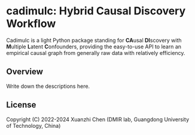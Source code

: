 # cadimulc: Hybrid Causal Discovery Workflow
Cadimulc is a light Python package standing for **CA**usal **DI**scovery with **M**ultiple **L**atent **C**onfounders,
providing the easy-to-use API to learn an empirical causal graph from generally raw data with relatively efficiency.

## Overview
Write down the descriptions here.

## License
Copyright (C) 2022-2024 Xuanzhi Chen (DMIR lab, Guangdong University of Technology, China)
